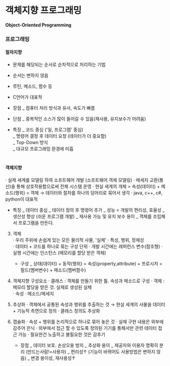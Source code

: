 # 객체지향 프로그래밍

**Object-Oriented Programming** 

### 프로그래밍
#### 절차지향 
  - 문제를 해당되는 순서로 순차적으로 처리하는 기법 
  - 순서는 변하지 않음
  - 루틴, 메소드, 함수 등
  - C언어가 대표적 
  
  - 장점 _ 컴퓨터 처리 방식과 유사, 속도가 빠름 
  - 단점 _ 중복적인 소스가 많이 들어갈 수 있음(재사용, 유지보수가 어려움)
  - 특징 _ 코드 중심 ('일, 프로그램' 중심)    
	 _ 명령어 결정 후 데이터 요청 (데이터가 더 중요함)   
	 _ Top-Down 방식    
	 _ 대규모 프로그래밍 환경에 미흡    
#
#### 객체지향
   · 실제 세계를 모델링 하여 소프트웨어 개발 (소프트웨어 객체 모델링)
   · 메세지 교환(통신)을 통해 상호작용함으로써 전체 시스템 운영
   · 현실 세계의 개체 > 속성(데이터) + 메소드(행위) = 객체 
     → 데이터와 절차를 하나의 덩어리로 묶어서 생각
   · java, c++, c#, python이 대표적
   
   - 특징 _ 데이터 중심
		 _ 데이터 정의 후 명령어 추가
	     _ 성능 < 개발의 편리성, 효율성 
		 _ 생산성 향상 (쉬운 프로그램 개발)
		 _ 재사용 가능 및 유지 보수 용이
		 _ 객체를 조립해서 프로그램을 만든다. 
		 
3. 객체 	
   · 우리 주위에 손쉽게 있는 모든 물리적 사물, '실체'
   · 특성, 행위, 정체성    
   · 데이터 + 코드를 하나로 묶는 구성 단위 
   · 개발 시간에는 레퍼런스 변수(참조형) 
   · 실행 시간에는 인스턴스 (메모리를 할당 받은 객체)
   
   - 구성 _ 상태(데이터) + 동작(행위)
		   = 속성(property,attribute) + 프로시저 
		   = 필드(멤버변수) + 메소드(멤버함수)  

4. 객체지향 구성요소 
   · 클래스 : 객체를 만들기 위한 틀. 속성과 메소드로 구성
   · 객체 : 메모리 할당을 받은 것. 실제로 생성된 실체  
   · 속성 
   · 메소드/메세지 
   
5. 추상화 
   · 객체에서 공통된 속성과 행위를 추출하는 것 
     → 현실 세계의 사물을 데이터 + 기능적 측면으로 정의 
   · 클래스 정의도 추상화

6. 캡슐화 
   · 속성 + 행위를 논리적으로 하나로 묶어 놓은 것 
   · 실제 구현 내용은 외부에 감추어 은닉
   · 외부에서 접근 할 수 있도록 정의된 기기를 통해서만 관련 데이터 접근 가능
   · 필요한건 노출하고 불필요한 것은 감추기    
   
   - 장점 _ 데이터 보호. 손상오용 방지 
         _ 추상화 용이 
		 _ 제공자와 이용자 명확히 분리 (만드는사람!=사용자)
		 _ 편리성↑ (기능이 바뀌어도 사용방법은 변하지 않음)
		 _ 변경 용이성, 재사용성↑
   
